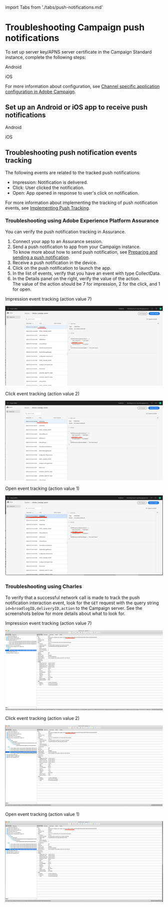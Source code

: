 import Tabs from './tabs/push-notifications.md'

# Troubleshooting Campaign push notifications

To set up server key/APNS server certificate in the Campaign Standard instance, complete the following steps:

<TabsBlock orientation="horizontal" slots="heading, content" repeat="2"/>

Android

<Tabs query="platform=android&task=campaign"/>

iOS

<Tabs query="platform=ios&task=campaign"/>

For more information about configuration, see [Channel specific application configuration in Adobe Campaign](https://experienceleague.adobe.com/docs/campaign-standard/using/administrating/configuring-channels/configuring-a-mobile-application.html).

## Set up an Android or iOS app to receive push notifications

<TabsBlock orientation="horizontal" slots="heading, content" repeat="2"/>

Android

<Tabs query="platform=android&task=receive"/>

iOS

<Tabs query="platform=ios&task=receive"/>

## Troubleshooting push notification events tracking

The following events are related to the tracked push notifications:

- Impression: Notification is delivered.
- Click: User clicked the notification.
- Open: App opened in response to user's click on notification.

For more information about implementing the tracking of push notification events, see [Implementing Push Tracking](https://experienceleague.adobe.com/docs/campaign-standard/using/administrating/configuring-mobile/push-tracking.html).

### Troubleshooting using Adobe Experience Platform Assurance

You can verify the push notification tracking in Assurance.

1. Connect your app to an Assurance session.
1. Send a push notification to app from your Campaign instance.<br/>To know more about how to send push notification, see [Preparing and sending a push notification](https://experienceleague.adobe.com/docs/campaign-standard/using/communication-channels/push-notifications/preparing-and-sending-a-push-notification.html).
1. Receive a push notification in the device.
1. Click on the push notification to launch the app.
1. In the list of events, verify that you have an event with type CollectData.
1. In the Details panel on the right, verify the value of the action.<br/>
The value of the action should be 7 for impression, 2 for the click, and 1 for open.

Impression event tracking (action value 7)

![Impression event tracking](./assets/push-notifications/push-tracking-impression.png)

Click event tracking (action value 2)

![Click event tracking](./assets/push-notifications/push-tracking-click.png)

Open event tracking (action value 1)

![Open event tracking](./assets/push-notifications/push-tracking-open.png)

### Troubleshooting using Charles

To verify that a successful network call is made to track the push notification interaction event, look for the `GET` request with the query string `id=broadlogID,deliveryID,action` to the Campaign server. See the screenshots below for more details about what to look for.

Impression event tracking (action value 7)

![Impression event tracking](./assets/push-notifications/tracking-impression.png)

Click event tracking (action value 2)

![Click event tracking](./assets/push-notifications/tracking-click.png)

Open event tracking (action value 1)

![Click event tracking](./assets/push-notifications/tracking-open.png)
